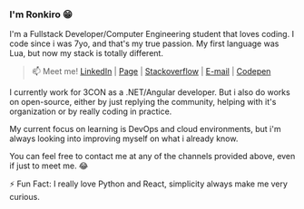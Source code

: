 ### I'm Ronkiro 😁

I'm a Fullstack Developer/Computer Engineering student that loves coding. I code since i was 7yo, and that's my true passion. My first language was Lua, but now my stack is totally different.

> 📫 Meet me! [LinkedIn](https://www.linkedin.com/in/ronkiro/) | [Page](https://ronkiro.github.io/) | [Stackoverflow](https://stackoverflow.com/users/10473393/alexander-santos) | [E-mail](mailto:dev_alex@outlook.com) | [Codepen](https://codepen.io/ronkiro)

I currently work for 3CON as a .NET/Angular developer. But i also do works on open-source, either by just replying the community, helping with it's organization or by really coding in practice.

My current focus on learning is DevOps and cloud environments, but i'm always looking into improving myself on what i already know.

You can feel free to contact me at any of the channels provided above, even if just to meet me. 😂

⚡ Fun Fact: I really love Python and React, simplicity always make me very curious.

